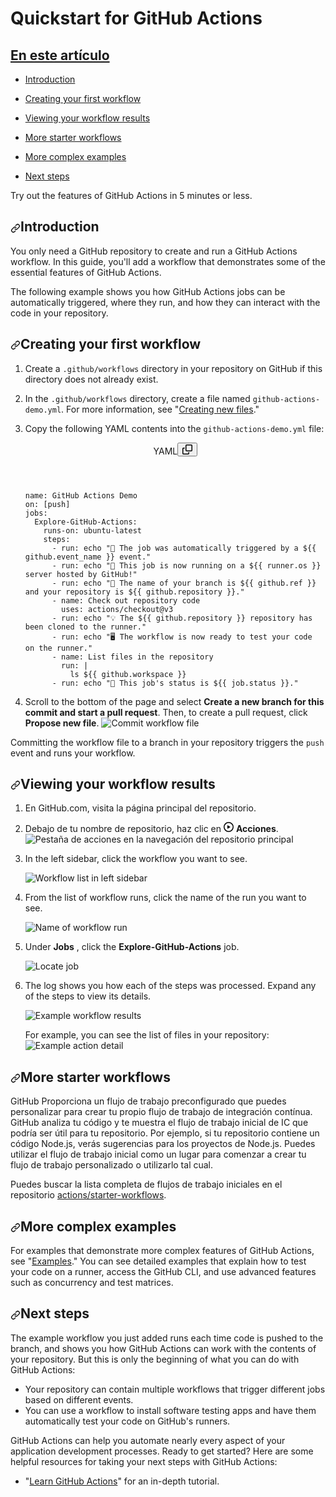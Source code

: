 <main id="main-content" style="scroll-margin-top: 5rem;">
<div class="container-xl px-3 px-md-6 my-4">
<div class="Box-sc-1gh2r6s-0 sc-bczRLJ  fDvZIH">
<div class="Box-sc-1gh2r6s-0 iYYqoc">
<div class="d-flex flex-items-baseline flex-justify-between">
<h1 class="border-bottom-0">Quickstart for GitHub Actions</h1>
</div></div>
<div class="Box-sc-1gh2r6s-0 sc-gsnTZi dsDXDh fFuyXS border-bottom border-xl-0 pb-4 mb-5 pb-xl-0 mb-xl-0">
<h2 id="in-this-article" class="Heading-sc-1irtotl-0 jDbaZj mb-1">
<a rel="" href="/actions/quickstart#in-this-article">En este artículo</a>
</h2>
<div class="List__StyledList-sc-1x7olzq-0 gQuVvX">
<div class="Group__StyledGroup-sc-cnw2p9-0 kFAJDP">
<ul>
<li tabindex="-1" class="Item__StyledItem-sc-yeql7o-2 jggHqs">
<div class="Item__DividedContent-sc-yeql7o-0 eBArJY"><div class="Item__MainContent-sc-yeql7o-1 bzHypO" style="--main-content-flex-direction:row;"><div class="lh-condensed d-block width-full"><a class="d-block width-auto" href="#introduction">Introduction</a></div></div></div></li></ul><ul><li tabindex="-1" class="Item__StyledItem-sc-yeql7o-2 jggHqs"><div class="Item__DividedContent-sc-yeql7o-0 eBArJY"><div class="Item__MainContent-sc-yeql7o-1 bzHypO" style="--main-content-flex-direction:row;"><div class="lh-condensed d-block width-full"><a class="d-block width-auto" href="#creating-your-first-workflow">Creating your first workflow</a></div></div></div></li></ul><ul><li tabindex="-1" class="Item__StyledItem-sc-yeql7o-2 jggHqs"><div class="Item__DividedContent-sc-yeql7o-0 eBArJY"><div class="Item__MainContent-sc-yeql7o-1 bzHypO" style="--main-content-flex-direction:row;"><div class="lh-condensed d-block width-full"><a class="d-block width-auto" href="#viewing-your-workflow-results">Viewing your workflow results</a></div></div></div></li></ul><ul><li tabindex="-1" class="Item__StyledItem-sc-yeql7o-2 jggHqs"><div class="Item__DividedContent-sc-yeql7o-0 eBArJY"><div class="Item__MainContent-sc-yeql7o-1 bzHypO" style="--main-content-flex-direction:row;"><div class="lh-condensed d-block width-full"><a class="d-block width-auto" href="#more-starter-workflows">More starter workflows</a></div></div></div></li></ul><ul><li tabindex="-1" class="Item__StyledItem-sc-yeql7o-2 jggHqs"><div class="Item__DividedContent-sc-yeql7o-0 eBArJY"><div class="Item__MainContent-sc-yeql7o-1 bzHypO" style="--main-content-flex-direction:row;"><div class="lh-condensed d-block width-full"><a class="d-block width-auto" href="#more-complex-examples">More complex examples</a></div></div></div></li></ul><ul><li tabindex="-1" class="Item__StyledItem-sc-yeql7o-2 jggHqs"><div class="Item__DividedContent-sc-yeql7o-0 eBArJY"><div class="Item__MainContent-sc-yeql7o-1 bzHypO" style="--main-content-flex-direction:row;"><div class="lh-condensed d-block width-full"><a class="d-block width-auto" href="#next-steps">Next steps</a></div></div></div></li></ul></div></div></div><div class="Box-sc-1gh2r6s-0 gpLjoq"><div class="f2 color-fg-muted mb-3 Lead_container__g1kT8" data-testid="lead" data-search="lead"><p>Try out the features of GitHub Actions in 5 minutes or less.</p></div></div><div data-search="article-body" class="Box-sc-1gh2r6s-0 fWkkBJ"><div id="article-contents"><div class="MarkdownContent_markdownBody__gRgTE markdown-body"><!-- 2BB13A4A-041C-4064-9A7A-B482C5BC964F -->
<h2 id="introduction"><a aria-hidden="" tabindex="-1" class="doctocat-link" href="#introduction"><svg aria-hidden="" role="img" class="octicon-link" viewBox="0 0 16 16" width="16" height="16" fill="currentColor" style="display:inline-block;user-select:none;vertical-align:middle"><path fill-rule="evenodd" d="M7.775 3.275a.75.75 0 001.06 1.06l1.25-1.25a2 2 0 112.83 2.83l-2.5 2.5a2 2 0 01-2.83 0 .75.75 0 00-1.06 1.06 3.5 3.5 0 004.95 0l2.5-2.5a3.5 3.5 0 00-4.95-4.95l-1.25 1.25zm-4.69 9.64a2 2 0 010-2.83l2.5-2.5a2 2 0 012.83 0 .75.75 0 001.06-1.06 3.5 3.5 0 00-4.95 0l-2.5 2.5a3.5 3.5 0 004.95 4.95l1.25-1.25a.75.75 0 00-1.06-1.06l-1.25 1.25a2 2 0 01-2.83 0z"></path></svg></a>Introduction</h2>
<p>You only need a GitHub repository to create and run a GitHub Actions workflow. In this guide, you'll add a workflow that demonstrates some of the essential features of GitHub Actions. </p>
<p>The following example shows you how GitHub Actions jobs can be automatically triggered, where they run, and how they can interact with the code in your repository.</p>
<h2 id="creating-your-first-workflow"><a aria-hidden="" tabindex="-1" class="doctocat-link" href="#creating-your-first-workflow"><svg aria-hidden="" role="img" class="octicon-link" viewBox="0 0 16 16" width="16" height="16" fill="currentColor" style="display:inline-block;user-select:none;vertical-align:middle"><path fill-rule="evenodd" d="M7.775 3.275a.75.75 0 001.06 1.06l1.25-1.25a2 2 0 112.83 2.83l-2.5 2.5a2 2 0 01-2.83 0 .75.75 0 00-1.06 1.06 3.5 3.5 0 004.95 0l2.5-2.5a3.5 3.5 0 00-4.95-4.95l-1.25 1.25zm-4.69 9.64a2 2 0 010-2.83l2.5-2.5a2 2 0 012.83 0 .75.75 0 001.06-1.06 3.5 3.5 0 00-4.95 0l-2.5 2.5a3.5 3.5 0 004.95 4.95l1.25-1.25a.75.75 0 00-1.06-1.06l-1.25 1.25a2 2 0 01-2.83 0z"></path></svg></a>Creating your first workflow</h2>
<ol>
<li>
<p>Create a <code>.github/workflows</code> directory in  your repository on GitHub if this directory does not already exist.</p>
</li>
<li>
<p>In the <code>.github/workflows</code> directory, create a file named <code>github-actions-demo.yml</code>. For more information, see "<a href="/es/github/managing-files-in-a-repository/creating-new-files">Creating new files</a>."</p>
</li>
<li>
<p>Copy the following YAML contents into the <code>github-actions-demo.yml</code> file:</p>
<div class="code-extra"><header class="d-flex flex-items-center flex-justify-between p-2 text-small rounded-top-1 border"><span>YAML</span><button class="js-btn-copy btn btn-sm tooltipped tooltipped-nw" data-clipboard-text="name: GitHub Actions Demo
on: [push]
jobs:
  Explore-GitHub-Actions:
    runs-on: ubuntu-latest
    steps:
      - run: echo &quot;🎉 The job was automatically triggered by a ${{ github.event_name }} event.&quot;
      - run: echo &quot;🐧 This job is now running on a ${{ runner.os }} server hosted by GitHub!&quot;
      - run: echo &quot;🔎 The name of your branch is ${{ github.ref }} and your repository is ${{ github.repository }}.&quot;
      - name: Check out repository code
        uses: actions/checkout@v3
      - run: echo &quot;💡 The ${{ github.repository }} repository has been cloned to the runner.&quot;
      - run: echo &quot;🖥️ The workflow is now ready to test your code on the runner.&quot;
      - name: List files in the repository
        run: |
          ls ${{ github.workspace }}
      - run: echo &quot;🍏 This job's status is ${{ job.status }}.&quot;
" aria-label="Copy code to clipboard"><svg version="1.1" width="16" height="16" viewBox="0 0 16 16" class="octicon octicon-copy" aria-hidden="true"><path fill-rule="evenodd" d="M0 6.75C0 5.784.784 5 1.75 5h1.5a.75.75 0 010 1.5h-1.5a.25.25 0 00-.25.25v7.5c0 .138.112.25.25.25h7.5a.25.25 0 00.25-.25v-1.5a.75.75 0 011.5 0v1.5A1.75 1.75 0 019.25 16h-7.5A1.75 1.75 0 010 14.25v-7.5z"></path><path fill-rule="evenodd" d="M5 1.75C5 .784 5.784 0 6.75 0h7.5C15.216 0 16 .784 16 1.75v7.5A1.75 1.75 0 0114.25 11h-7.5A1.75 1.75 0 015 9.25v-7.5zm1.75-.25a.25.25 0 00-.25.25v7.5c0 .138.112.25.25.25h7.5a.25.25 0 00.25-.25v-7.5a.25.25 0 00-.25-.25h-7.5z"></path></svg></button></header><pre><code class="hljs language-yaml"><span class="hljs-attr">name:</span> <span class="hljs-string">GitHub</span> <span class="hljs-string">Actions</span> <span class="hljs-string">Demo</span>
<span class="hljs-attr">on:</span> [<span class="hljs-string">push</span>]
<span class="hljs-attr">jobs:</span>
  <span class="hljs-attr">Explore-GitHub-Actions:</span>
    <span class="hljs-attr">runs-on:</span> <span class="hljs-string">ubuntu-latest</span>
    <span class="hljs-attr">steps:</span>
      <span class="hljs-bullet">-</span> <span class="hljs-attr">run:</span> <span class="hljs-string">echo</span> <span class="hljs-string">"🎉 The job was automatically triggered by a $<span class="hljs-template-variable">{{ github.event_name }}</span> event."</span>
      <span class="hljs-bullet">-</span> <span class="hljs-attr">run:</span> <span class="hljs-string">echo</span> <span class="hljs-string">"🐧 This job is now running on a $<span class="hljs-template-variable">{{ runner.os }}</span> server hosted by GitHub!"</span>
      <span class="hljs-bullet">-</span> <span class="hljs-attr">run:</span> <span class="hljs-string">echo</span> <span class="hljs-string">"🔎 The name of your branch is $<span class="hljs-template-variable">{{ github.ref }}</span> and your repository is $<span class="hljs-template-variable">{{ github.repository }}</span>."</span>
      <span class="hljs-bullet">-</span> <span class="hljs-attr">name:</span> <span class="hljs-string">Check</span> <span class="hljs-string">out</span> <span class="hljs-string">repository</span> <span class="hljs-string">code</span>
        <span class="hljs-attr">uses:</span> <span class="hljs-string">actions/checkout@v3</span>
      <span class="hljs-bullet">-</span> <span class="hljs-attr">run:</span> <span class="hljs-string">echo</span> <span class="hljs-string">"💡 The $<span class="hljs-template-variable">{{ github.repository }}</span> repository has been cloned to the runner."</span>
      <span class="hljs-bullet">-</span> <span class="hljs-attr">run:</span> <span class="hljs-string">echo</span> <span class="hljs-string">"🖥️ The workflow is now ready to test your code on the runner."</span>
      <span class="hljs-bullet">-</span> <span class="hljs-attr">name:</span> <span class="hljs-string">List</span> <span class="hljs-string">files</span> <span class="hljs-string">in</span> <span class="hljs-string">the</span> <span class="hljs-string">repository</span>
        <span class="hljs-attr">run:</span> <span class="hljs-string">|
          ls ${{ github.workspace }}
</span>      <span class="hljs-bullet">-</span> <span class="hljs-attr">run:</span> <span class="hljs-string">echo</span> <span class="hljs-string">"🍏 This job's status is $<span class="hljs-template-variable">{{ job.status }}</span>."</span>
</code></pre></div>
</li>
<li>
<p>Scroll to the bottom of the page and select <strong>Create a new branch for this commit and start a pull request</strong>. Then, to create a pull request, click <strong>Propose new file</strong>.
<span class="procedural-image-wrapper"><img src="/assets/cb-67235/images/help/repository/actions-quickstart-commit-new-file.png" alt="Commit workflow file"></span></p>
</li>
</ol>
<p>Committing the workflow file to a branch in your repository triggers the <code>push</code> event and runs your workflow.</p>
<h2 id="viewing-your-workflow-results"><a aria-hidden="" tabindex="-1" class="doctocat-link" href="#viewing-your-workflow-results"><svg aria-hidden="" role="img" class="octicon-link" viewBox="0 0 16 16" width="16" height="16" fill="currentColor" style="display:inline-block;user-select:none;vertical-align:middle"><path fill-rule="evenodd" d="M7.775 3.275a.75.75 0 001.06 1.06l1.25-1.25a2 2 0 112.83 2.83l-2.5 2.5a2 2 0 01-2.83 0 .75.75 0 00-1.06 1.06 3.5 3.5 0 004.95 0l2.5-2.5a3.5 3.5 0 00-4.95-4.95l-1.25 1.25zm-4.69 9.64a2 2 0 010-2.83l2.5-2.5a2 2 0 012.83 0 .75.75 0 001.06-1.06 3.5 3.5 0 00-4.95 0l-2.5 2.5a3.5 3.5 0 004.95 4.95l1.25-1.25a.75.75 0 00-1.06-1.06l-1.25 1.25a2 2 0 01-2.83 0z"></path></svg></a>Viewing your workflow results</h2>
<ol>
<li>
<p>En GitHub.com, visita la página principal del repositorio.</p>
</li>
<li>
<p>Debajo de tu nombre de repositorio, haz clic en <svg version="1.1" width="16" height="16" viewBox="0 0 16 16" class="octicon octicon-play" aria-label="The Play icon" role="img"><path fill-rule="evenodd" d="M1.5 8a6.5 6.5 0 1113 0 6.5 6.5 0 01-13 0zM8 0a8 8 0 100 16A8 8 0 008 0zM6.379 5.227A.25.25 0 006 5.442v5.117a.25.25 0 00.379.214l4.264-2.559a.25.25 0 000-.428L6.379 5.227z"></path></svg> <strong>Acciones</strong>. <span class="procedural-image-wrapper"><img src="/assets/cb-13492/images/help/repository/actions-tab.png" alt="Pestaña de acciones en la navegación del repositorio principal"></span></p>
</li>
<li>
<p>In the left sidebar, click the workflow you want to see.</p>
<p><span class="procedural-image-wrapper"><img src="/assets/cb-55861/images/help/repository/actions-quickstart-workflow-sidebar.png" alt="Workflow list in left sidebar"></span></p>
</li>
<li>
<p>From the list of workflow runs, click the name of the run you want to see.</p>
<p><span class="procedural-image-wrapper"><img src="/assets/cb-57054/images/help/repository/actions-quickstart-run-name.png" alt="Name of workflow run"></span></p>
</li>
<li>
<p>Under <strong>Jobs</strong> , click the <strong>Explore-GitHub-Actions</strong> job.</p>
<p><span class="procedural-image-wrapper"><img src="/assets/cb-46973/images/help/repository/actions-quickstart-job.png" alt="Locate job"></span></p>
</li>
<li>
<p>The log shows you how each of the steps was processed. Expand any of the steps to view its details.</p>
<p><span class="procedural-image-wrapper"><img src="/assets/cb-102539/images/help/repository/actions-quickstart-logs.png" alt="Example workflow results"></span></p>
<p>For example, you can see the list of files in your repository:
<span class="procedural-image-wrapper"><img src="/assets/cb-39565/images/help/repository/actions-quickstart-log-detail.png" alt="Example action detail"></span></p>
</li>
</ol>
<h2 id="more-starter-workflows"><a aria-hidden="" tabindex="-1" class="doctocat-link" href="#more-starter-workflows"><svg aria-hidden="" role="img" class="octicon-link" viewBox="0 0 16 16" width="16" height="16" fill="currentColor" style="display:inline-block;user-select:none;vertical-align:middle"><path fill-rule="evenodd" d="M7.775 3.275a.75.75 0 001.06 1.06l1.25-1.25a2 2 0 112.83 2.83l-2.5 2.5a2 2 0 01-2.83 0 .75.75 0 00-1.06 1.06 3.5 3.5 0 004.95 0l2.5-2.5a3.5 3.5 0 00-4.95-4.95l-1.25 1.25zm-4.69 9.64a2 2 0 010-2.83l2.5-2.5a2 2 0 012.83 0 .75.75 0 001.06-1.06 3.5 3.5 0 00-4.95 0l-2.5 2.5a3.5 3.5 0 004.95 4.95l1.25-1.25a.75.75 0 00-1.06-1.06l-1.25 1.25a2 2 0 01-2.83 0z"></path></svg></a>More starter workflows</h2>
<p>GitHub Proporciona un flujo de trabajo preconfigurado que puedes personalizar para crear tu propio flujo de trabajo de integración contínua. GitHub analiza tu código y te muestra el flujo de trabajo inicial de IC que podría ser útil para tu repositorio. Por ejemplo, si tu repositorio contiene un código Node.js, verás sugerencias para los proyectos de Node.js. Puedes utilizar el flujo de trabajo inicial como un lugar para comenzar a crear tu flujo de trabajo personalizado o utilizarlo tal cual.</p>
<p>Puedes buscar la lista completa de flujos de trabajo iniciales en el repositorio <a href="https://github.com/actions/starter-workflows">actions/starter-workflows</a>.</p>
<h2 id="more-complex-examples"><a aria-hidden="" tabindex="-1" class="doctocat-link" href="#more-complex-examples"><svg aria-hidden="" role="img" class="octicon-link" viewBox="0 0 16 16" width="16" height="16" fill="currentColor" style="display:inline-block;user-select:none;vertical-align:middle"><path fill-rule="evenodd" d="M7.775 3.275a.75.75 0 001.06 1.06l1.25-1.25a2 2 0 112.83 2.83l-2.5 2.5a2 2 0 01-2.83 0 .75.75 0 00-1.06 1.06 3.5 3.5 0 004.95 0l2.5-2.5a3.5 3.5 0 00-4.95-4.95l-1.25 1.25zm-4.69 9.64a2 2 0 010-2.83l2.5-2.5a2 2 0 012.83 0 .75.75 0 001.06-1.06 3.5 3.5 0 00-4.95 0l-2.5 2.5a3.5 3.5 0 004.95 4.95l1.25-1.25a.75.75 0 00-1.06-1.06l-1.25 1.25a2 2 0 01-2.83 0z"></path></svg></a>More complex examples</h2>
<p>For examples that demonstrate more complex features of GitHub Actions, see "<a href="/es/actions/examples">Examples</a>." You can see detailed examples that explain how to test your code on a runner, access the GitHub CLI, and use advanced features such as concurrency and test matrices.</p>
<h2 id="next-steps"><a aria-hidden="" tabindex="-1" class="doctocat-link" href="#next-steps"><svg aria-hidden="" role="img" class="octicon-link" viewBox="0 0 16 16" width="16" height="16" fill="currentColor" style="display:inline-block;user-select:none;vertical-align:middle"><path fill-rule="evenodd" d="M7.775 3.275a.75.75 0 001.06 1.06l1.25-1.25a2 2 0 112.83 2.83l-2.5 2.5a2 2 0 01-2.83 0 .75.75 0 00-1.06 1.06 3.5 3.5 0 004.95 0l2.5-2.5a3.5 3.5 0 00-4.95-4.95l-1.25 1.25zm-4.69 9.64a2 2 0 010-2.83l2.5-2.5a2 2 0 012.83 0 .75.75 0 001.06-1.06 3.5 3.5 0 00-4.95 0l-2.5 2.5a3.5 3.5 0 004.95 4.95l1.25-1.25a.75.75 0 00-1.06-1.06l-1.25 1.25a2 2 0 01-2.83 0z"></path></svg></a>Next steps</h2>
<p>The example workflow you just added runs each time code is pushed to the branch, and shows you how GitHub Actions can work with the contents of your repository. But this is only the beginning of what you can do with GitHub Actions:</p>
<ul>
<li>Your repository can contain multiple workflows that trigger different jobs based on different events. </li>
<li>You can use a workflow to install software testing apps and have them automatically test your code on GitHub's runners. </li>
</ul>
<p>GitHub Actions can help you automate nearly every aspect of your application development processes. Ready to get started? Here are some helpful resources for taking your next steps with GitHub Actions:</p>
<ul>
<li>"<a href="/es/actions/learn-github-actions">Learn GitHub Actions</a>" for an in-depth tutorial.</li>
</ul></div></div></div></div></div></main>